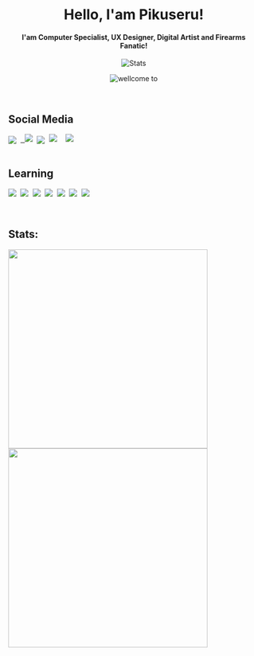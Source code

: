<p>
 <h1 align="center"><b>Hello, I'am Pikuseru!</b></h1>
</p>

<p>
 <h4 align="center"><b>I'am Computer Specialist, UX Designer, Digital Artist and Firearms Fanatic!</b></h4>
</p>

<p align="center">
 <img align="center" alt="Stats" src="https://komarev.com/ghpvc/?username=PikuseruKaihatsu&color=blue&style=flat" />
</p>

<p align="center">
 <img align="center" alt="wellcome to" src="https://discord.c99.nl/widget/theme-1/484618711618027541.png" />
</p>

<br>

## Social Media
<div>
  <samp>
<a align="center">
   <a href="https://mail.google.com/mail/u/0/#inbox?compose=GTvVlcSHvpDhnbqhqFdHmqXpcVBGMKKRxmCXHpbljgqbNxctFhqXhlTwBSTSXVsRjHbLPxGvbplCT" target="blank"><img align="center" src="https://img.shields.io/badge/Gmail-D14836?style=for-the-badge&logo=gmail&logoColor=white"/></a>
<a align="center">
 <a href="https://www.facebook.com/pikuserux" target="blank"/><img align="center"/> <img align="center "src="https://img.shields.io/badge/Facebook-1877F2?style=for-the-badge&logo=facebook&logoColor=white"/></a>
 <a align="center">
  <a href="https://paypal.me/PikuseruKaihatsu" target="blank"/></a> <img align="center" src="https://img.shields.io/badge/PayPal-00457C?style=for-the-badge&logo=paypal&logoColor=white"/></a>
  <a align="center">
   <a href="https://open.spotify.com/user/nplxzu8lw5y4og99ov8kv9heo" target="blank"/>  <img align="center "src="https://img.shields.io/badge/Spotify-1ED760?&style=for-the-badge&logo=spotify&logoColor=white"/></a>
   <a align="center">
 <img href="https://www.youtube.com/channel/UCEMeslsU8XJPMvpgUKY2xdw" target="blank"/> <img align="center "src="https://img.shields.io/badge/YouTube-FF0000?style=for-the-badge&logo=youtube&logoColor=white"/></a>
 
   </samp>
</div>

<br>

## Learning
<div>
  <samp>
<a align="center"><img align="center" src="https://img.shields.io/badge/C%2B%2B-00599C?style=for-the-badge&logo=c%2B%2B&logoColor=white"/></a>
<a align="center"><img align="center" src="https://img.shields.io/badge/JavaScript-323330?style=for-the-badge&logo=javascript&logoColor=F7DF1E"/></a>
<a align="center"><img align="center" src="https://img.shields.io/badge/Python-FFD43B?style=for-the-badge&logo=python&logoColor=blue"/></a>
<a align="center"><img align="center" src="https://img.shields.io/badge/HTML5-E34F26?style=for-the-badge&logo=html5&logoColor=white"/></a>
<a align="center"><img align="center" src="https://img.shields.io/badge/CSS3-1572B6?style=for-the-badge&logo=css3&logoColor=white"/></a>
<a align="center"><img align="center" src="https://img.shields.io/badge/Lua-2C2D72?style=for-the-badge&logo=lua&logoColor=white"/></a>
<a align="center"><img align="center" src="https://img.shields.io/badge/PHP-777BB4?style=for-the-badge&logo=php&logoColor=white"/></a>
   </samp>
</div>

<br>


<br>

## Stats: 

<a>
  <img align="center" width="400" src="https://github-readme-stats.vercel.app/api?username=PikuseruKaihatsu&show_icons=true&hide_border=true&theme=nord">
  <img align="center" width="400" src="https://github-readme-stats.vercel.app/api/top-langs/?username=PikuseruKaihatsu&hide_border=true&theme=nord&layout=compact&hide=batchfile">
</a>
